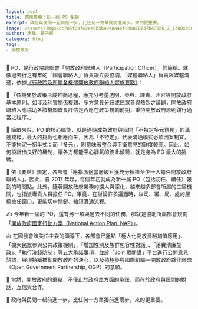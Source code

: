 ```yaml
---
layout: post
title: 蘋果專欄：新一屆 PO 報到
excerpt: 政府與民間一起前進一步，比任何一方單獨前進兩步，來的更重要。
image: /assets/imgs/dc785f09fe2ae0b5b49e8a4efcbb870737b435b0_2_1380x500.jpeg
author: 唐鳳、黃子維
category: blog
tags:
- 開放政府
---
```


🙋 PO，是行政院跨部會「開放政府聯絡人（Participation Officer）」的簡稱。就像過去行之有年的「國會聯絡人」負責跟立委協調，「媒體聯絡人」負責跟媒體溝通，依據[《行政院及所屬各機關開放政府聯絡人實施要點》](https://po.pdis.nat.gov.tw/
)：

📲 「各機關於政策形成推動過程，應充分考量透明、參與、課責、涵容等開放政府基本原則。如涉及利害關係複雜、多方意見分歧或民眾參與熱烈之議題，開放政府聯絡人應協助各該機關首長評估是否應在政策規劃前期，秉持開放政府原則踐行適當之程序。」

🎨 簡單來說，PO 的核心職能，就是適時成為政府與民間「不特定多元意見」的溝通橋樑。最大的挑戰也相應而生，因為「不特定」，代表溝通模式必須因案制宜，不能拘泥一招半式；而「多元」，則意味著整合與平衡意見的難度較高。因此，如何設計出良好的機制，讓各方都能平心靜氣的彼此傾聽，就是身為 PO 最大的挑戰。

📅 依《要點》規定，各部會「應指派適當層級且獲充分授權至少一人擔任開放政府聯絡人」。因此，自 2017 年起，每個年初就成為新一屆 PO（包括初任、續任）報到的時間點。此外，隨著開放政府業務的擴大與深化，越來越多部會所屬的三級機關，也指派專責人員擔任 PO。畢竟，在討論許多議題時，以司、署、局、處的層級擔任窗口，更能切中關鍵、縮短溝通流程。

✍️ 今年新一屆的 PO，還有另一項與過去不同的任務，那就是協助所屬部會規劃「[開放政府國家行動方案（National Action Plan, NAP）](https://www.ndc.gov.tw/Content_List.aspx?n=0C5AB1D0FA5B64B8&upn=97AD5AA9359CAB38)」。

👍 在國發會陳美伶主委的領導下，各部會已盤點「極大化開放資料加值應用」、「擴大民眾參與公共政策機制」、「增加性別及族群包容性對話」、「落實清廉施政」、「執行洗錢防制」等五大承諾事項，並於「Join 眾開講」平台進行公開意見諮詢，展現持續推動開放政府的決心，以及積極參與國際組織—開放政府夥伴聯盟（Open Government Partnership, OGP）的意願。

🚸 當然，開放政府的重點，不僅止於政府單方面的承諾，而在於政府與民間的對話、互信與合作。

👣 政府與民間一起前進一步，比任何一方單獨前進兩步，來的更重要。
